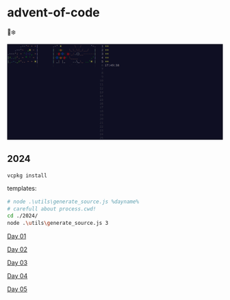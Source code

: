 # advent-of-code
🎄❄️

![adventofcode](adventofcode.com_2024.png "adventofcode")

## 2024

```
vcpkg install
```

templates:
```sh
# node .\utils\generate_source.js %dayname%
# carefull about process.cwd!
cd ./2024/
node .\utils\generate_source.js 3
```

[Day 01](./2024/src/lib/day_01/README.md)

[Day 02](./2024/src/lib/day_02/README.md)

[Day 03](./2024/src/lib/day_03/README.md)

[Day 04](./2024/src/lib/day_04/README.md)

[Day 05](./2024/src/lib/day_05/README.md)